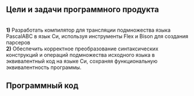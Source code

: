 <h2>Цели и задачи программного продукта</h2> <br>
<b>1)</b> Разработать компилятор для трансляции подмножества языка PascalABC в язык Cи, используя инструменты Flex и Bison для создания парсеров<br>
<b>2)</b> Обеспечить корректное преобразование синтаксических конструкций и операций подмножества исходного языка в эквивалентный код на языке Cи, сохраняя функциональную эквивалентность программы.<br>
<h2>Программный код</h2><br>
